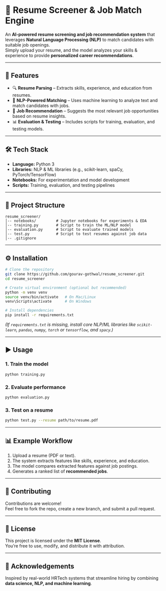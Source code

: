 # 📄 Resume Screener & Job Match Engine

An **AI-powered resume screening and job recommendation system** that leverages **Natural Language Processing (NLP)** to match candidates with suitable job openings.  
Simply upload your resume, and the model analyzes your skills & experience to provide **personalized career recommendations**.

---

## 🚀 Features

- 🔍 **Resume Parsing** – Extracts skills, experience, and education from resumes.  
- 🤖 **NLP-Powered Matching** – Uses machine learning to analyze text and match candidates with jobs.  
- 🎯 **Job Recommendation** – Suggests the most relevant job opportunities based on resume insights.  
- 📊 **Evaluation & Testing** – Includes scripts for training, evaluation, and testing models.  

---

## 🛠️ Tech Stack

- **Language:** Python 3  
- **Libraries:** NLP & ML libraries (e.g., scikit-learn, spaCy, PyTorch/TensorFlow)  
- **Notebooks:** For experimentation and model development  
- **Scripts:** Training, evaluation, and testing pipelines  

---

## 📂 Project Structure

```
resume_screener/
│-- notebooks/         # Jupyter notebooks for experiments & EDA
│-- training.py        # Script to train the ML/NLP model
│-- evaluation.py      # Script to evaluate trained models
│-- test.py            # Script to test resumes against job data
│-- .gitignore
```

---

## ⚙️ Installation

```bash
# Clone the repository
git clone https://github.com/gourav-gothwal/resume_screener.git
cd resume_screener

# Create virtual environment (optional but recommended)
python -m venv venv
source venv/bin/activate   # On Mac/Linux
venv\Scripts\activate      # On Windows

# Install dependencies
pip install -r requirements.txt
```

*(If `requirements.txt` is missing, install core NLP/ML libraries like `scikit-learn`, `pandas`, `numpy`, `torch` or `tensorflow`, and `spacy`.)*

---

## ▶️ Usage

### 1. Train the model
```bash
python training.py
```

### 2. Evaluate performance
```bash
python evaluation.py
```

### 3. Test on a resume
```bash
python test.py --resume path/to/resume.pdf
```

---

## 📊 Example Workflow

1. Upload a resume (PDF or text).  
2. The system extracts features like skills, experience, and education.  
3. The model compares extracted features against job postings.  
4. Generates a ranked list of **recommended jobs**.  

---

## 🤝 Contributing

Contributions are welcome!  
Feel free to fork the repo, create a new branch, and submit a pull request.  

---

## 📜 License

This project is licensed under the **MIT License**.  
You’re free to use, modify, and distribute it with attribution.

---

## 🙌 Acknowledgements

Inspired by real-world HRTech systems that streamline hiring by combining **data science, NLP, and machine learning**.
